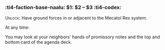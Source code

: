 ### :ti4-faction-base-naalu: $1: $2 – $3 :ti4-codex:

<span style="font-variant:small-caps;">Unlock</span>: Have ground forces in or adjacent to the Mecatol Rex system.

At any time:

You may look at your neighbors' hands of promissory notes and the top and bottom card of the agenda deck.
